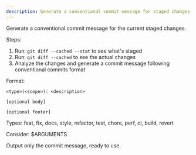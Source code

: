 ```yaml
---
description: Generate a conventional commit message for staged changes
---
```


Generate a conventional commit message for the current staged changes.

Steps:
1. Run: `git diff --cached --stat` to see what's staged
2. Run: `git diff --cached` to see the actual changes
3. Analyze the changes and generate a commit message following conventional commits format

Format:
```
<type>(<scope>): <description>

[optional body]

[optional footer]
```

Types: feat, fix, docs, style, refactor, test, chore, perf, ci, build, revert

Consider:
$ARGUMENTS

Output only the commit message, ready to use.
